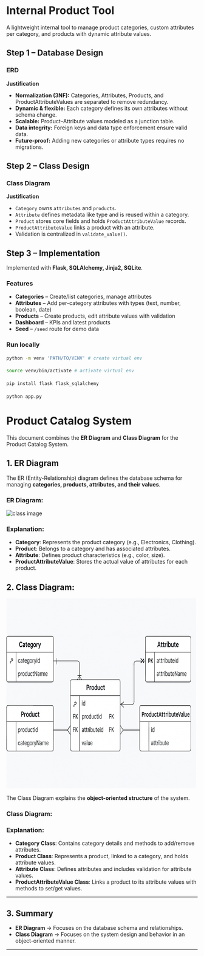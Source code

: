 # Internal Product Tool

A lightweight internal tool to manage product categories, custom attributes per category, and products with dynamic attribute values.

## Step 1 – Database Design

### ERD

**Justification**
- **Normalization (3NF):** Categories, Attributes, Products, and ProductAttributeValues are separated to remove redundancy.
- **Dynamic & flexible:** Each category defines its own attributes without schema change.
- **Scalable:** Product–Attribute values modeled as a junction table.
- **Data integrity:** Foreign keys and data type enforcement ensure valid data.
- **Future-proof:** Adding new categories or attribute types requires no migrations.


## Step 2 – Class Design

### Class Diagram

**Justification**
- `Category` owns `attributes` and `products`.
- `Attribute` defines metadata like type and is reused within a category.
- `Product` stores core fields and holds `ProductAttributeValue` records.
- `ProductAttributeValue` links a product with an attribute.
- Validation is centralized in `validate_value()`.


## Step 3 – Implementation

Implemented with **Flask, SQLAlchemy, Jinja2, SQLite**.

### Features
- **Categories** – Create/list categories, manage attributes
- **Attributes** – Add per-category attributes with types (text, number, boolean, date)
- **Products** – Create products, edit attribute values with validation
- **Dashboard** – KPIs and latest products
- **Seed** – `/seed` route for demo data

### Run locally
```bash
python -m venv 'PATH/TO/VENV' # create virtual env

source venv/bin/activate # activate virtual env

pip install flask flask_sqlalchemy

python app.py
```



# Product Catalog System

This document combines the **ER Diagram** and **Class Diagram** for the Product Catalog System.


## 1. ER Diagram

The ER (Entity-Relationship) diagram defines the database schema for managing **categories, products, attributes, and their values**.

### ER Diagram:<br>
<img src="images/erd_image.png" alt="class image" width="500" height="500"/>


### Explanation:
- **Category**: Represents the product category (e.g., Electronics, Clothing).
- **Product**: Belongs to a category and has associated attributes.
- **Attribute**: Defines product characteristics (e.g., color, size).
- **ProductAttributeValue**: Stores the actual value of attributes for each product.



## 2. Class Diagram:<br>
<img src="images/class_image.png" alt="class image" width="500" height="500"/>

The Class Diagram explains the **object-oriented structure** of the system.

### Class Diagram:


### Explanation:
- **Category Class**: Contains category details and methods to add/remove attributes.
- **Product Class**: Represents a product, linked to a category, and holds attribute values.
- **Attribute Class**: Defines attributes and includes validation for attribute values.
- **ProductAttributeValue Class**: Links a product to its attribute values with methods to set/get values.

---

## 3. Summary

- **ER Diagram** → Focuses on the database schema and relationships.
- **Class Diagram** → Focuses on the system design and behavior in an object-oriented manner.

---

